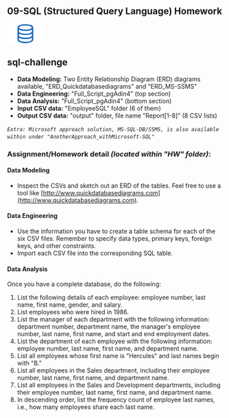 ## 09-SQL (Structured Query Language) Homework
![sql2.png](sql2.png)
## sql-challenge
 * **Data Modeling:** Two Entity Relationship Diagram (ERD) diagrams available, "ERD_Quickdatabasediagrams" and "ERD_MS-SSMS"
 * **Data Engineering:** "Full_Script_pgAdin4" (top section)
 * **Data Analysis:** "Full_Script_pgAdin4" (bottom section)
 * **Input CSV data:** "EmployeeSQL" folder (6 of them)
 * **Output CSV data:** "output" folder, file name "Report[1-8]" (8 CSV lists)

*```Extra: Microsoft approach solution, MS-SQL-DB/SSMS, is also available within under "AnotherApproach_withMicrosoft-SQL"```*

### Assignment/Homework detail *(located within "HW" folder)*: 

#### Data Modeling
 * Inspect the CSVs and sketch out an ERD of the tables. Feel free to use a tool like [http://www.quickdatabasediagrams.com](http://www.quickdatabasediagrams.com).

#### Data Engineering
 * Use the information you have to create a table schema for each of the six CSV files. Remember to specify data types, primary keys, foreign keys, and other constraints.
 * Import each CSV file into the corresponding SQL table.

#### Data Analysis
Once you have a complete database, do the following:
1. List the following details of each employee: employee number, last name, first name, gender, and salary.
2. List employees who were hired in 1986.
3. List the manager of each department with the following information: department number, department name, the manager's employee number, last name, first name, and start and end employment dates.
4. List the department of each employee with the following information: employee number, last name, first name, and department name.
5. List all employees whose first name is "Hercules" and last names begin with "B."
6. List all employees in the Sales department, including their employee number, last name, first name, and department name.
7. List all employees in the Sales and Development departments, including their employee number, last name, first name, and department name.
8. In descending order, list the frequency count of employee last names, i.e., how many employees share each last name.
<!--
#### Bonus (Optional)
As you examine the data, you are overcome with a creeping suspicion that the dataset is fake. You surmise that your boss handed you spurious data in order to test the data engineering skills of a new employee. To confirm your hunch, you decide to take the following steps to generate a visualization of the data, with which you will confront your boss:

1. Import the SQL database into Pandas. (Yes, you could read the CSVs directly in Pandas, but you are, after all, trying to prove your technical mettle.) This step may require some research. Feel free to use the code below to get started. Be sure to make any necessary modifications for your username, password, host, port, and database name:
   ```sql
   from sqlalchemy import create_engine
   engine = create_engine('postgresql://localhost:5432/<your_db_name>')
   connection = engine.connect()
   ```
* Consult [SQLAlchemy documentation](https://docs.sqlalchemy.org/en/latest/core/engines.html#postgresql) for more information.
* If using a password, do not upload your password to your GitHub repository. See [https://www.youtube.com/watch?v=2uaTPmNvH0I](https://www.youtube.com/watch?v=2uaTPmNvH0I) and [https://martin-thoma.com/configuration-files-in-python/](https://martin-thoma.com/configuration-files-in-python/) for more information.

2. Create a histogram to visualize the most common salary ranges for employees.
3. Create a bar chart of average salary by title.
-->
